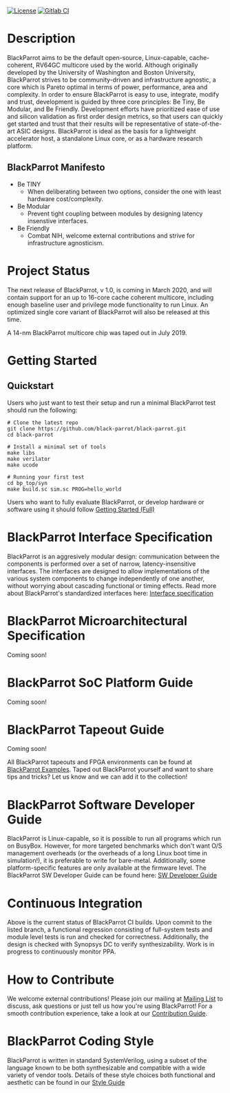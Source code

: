 [![License](https://img.shields.io/badge/License-BSD%203--Clause-blue.svg)](https://opensource.org/licenses/BSD-3-Clause)
[![Gitlab CI](https://gitlab.com/black-parrot/black-parrot/badges/master/pipeline.svg)](https://gitlab.com/black-parrot/black-parrot/pipelines) 

# Description
BlackParrot aims to be the default open-source, Linux-capable, cache-coherent, RV64GC multicore used by the world. Although originally developed by the University of Washington and Boston University, BlackParrot strives to be community-driven and infrastructure agnostic, a core which is Pareto optimal in terms of power, performance, area and complexity. In order to ensure BlackParrot is easy to use, integrate, modify and trust, development is guided by three core principles: Be Tiny, Be Modular, and Be Friendly. Development efforts have prioritized ease of use and silicon validation as first order design metrics, so that users can quickly get started and trust that their results will be representative of state-of-the-art ASIC designs. BlackParrot is ideal as the basis for a lightweight accelerator host, a standalone Linux core, or as a hardware research platform.

## BlackParrot Manifesto
- Be TINY
    - When deliberating between two options, consider the one with least hardware cost/complexity.
- Be Modular
    - Prevent tight coupling between modules by designing latency insenstive interfaces.
- Be Friendly
    - Combat NIH, welcome external contributions and strive for infrastructure agnosticism.

# Project Status
The next release of BlackParrot, v 1.0, is coming in March 2020, and will contain support for an up to 16-core cache coherent multicore, including enough baseline user and privilege mode functionality to run Linux. An optimized single core variant of BlackParrot will also be released at this time.

A 14-nm BlackParrot multicore chip was taped out in July 2019.

# Getting Started
## Quickstart
Users who just want to test their setup and run a minimal BlackParrot test should run the following:

    # Clone the latest repo
    git clone https://github.com/black-parrot/black-parrot.git
    cd black-parrot

    # Install a minimal set of tools
    make libs
    make verilator
    make ucode

    # Running your first test
    cd bp_top/syn
    make build.sc sim.sc PROG=hello_world

Users who want to fully evaluate BlackParrot, or develop hardware or software using it should follow [Getting Started (Full)](GETTING_STARTED.md)

# BlackParrot Interface Specification
BlackParrot is an aggresively modular design: communication between the components is performed over a set of narrow, latency-insensitive interfaces. The interfaces are designed to allow implementations of the various system components to change independently of one another, without worrying about cascading functional or timing effects. Read more about BlackParrot's standardized interfaces here: [Interface specification](docs/interface_specification.md)

# BlackParrot Microarchitectural Specification
Coming soon!

# BlackParrot SoC Platform Guide
Coming soon!

# BlackParrot Tapeout Guide
Coming soon!

All BlackParrot tapeouts and FPGA environments can be found at [BlackParrot Examples](https://github.com/black-parrot-examples/). Taped out BlackParrot yourself and want to share tips and tricks? Let us know and we can add it to the collection!

# BlackParrot Software Developer Guide
BlackParrot is Linux-capable, so it is possible to run all programs which run on BusyBox. However, for more targeted benchmarks which don't want O/S management overheads (or the overheads of a long Linux boot time in simulation!), it is preferable to write for bare-metal. Additionally, some platform-specific features are only available at the firmware level. The BlackParrot SW Developer Guide can be found here: [SW Developer Guide](docs/sw_guide.md)

# Continuous Integration
Above is the current status of BlackParrot CI builds. Upon commit to the listed branch, a functional regression consisting of full-system tests and module level tests is run and checked for correctness. Additionally, the design is checked with Synopsys DC to verify synthesizability. Work is in progress to continuously monitor PPA.

# How to Contribute
We welcome external contributions! Please join our mailing at [Mailing List](black-parrot@googlegroups.com) to discuss, ask questions or just tell us how you're using BlackParrot! For a smooth contribution experience, take a look at our [Contribution Guide](CONTRIBUTING.md).

# BlackParrot Coding Style
BlackParrot is written in standard SystemVerilog, using a subset of the language known to be both synthesizable and compatible with a wide variety of vendor tools. Details of these style choices both functional and aesthetic can be found in our [Style Guide](docs/style_guide.md)

